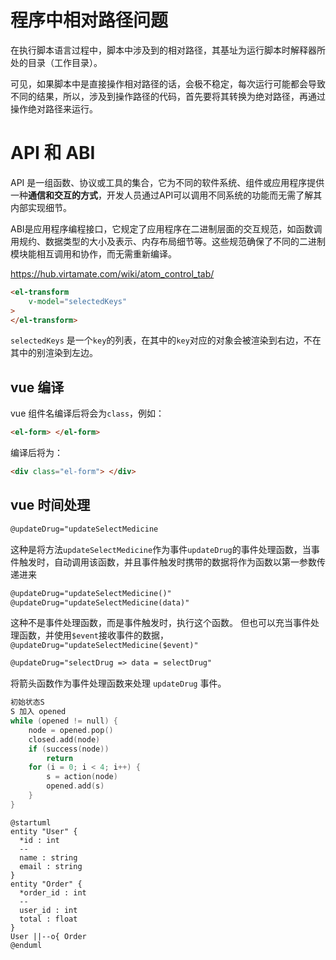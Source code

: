 # 程序中相对路径问题
在执行脚本语言过程中，脚本中涉及到的相对路径，其基址为运行脚本时解释器所处的目录（工作目录）。

可见，如果脚本中是直接操作相对路径的话，会极不稳定，每次运行可能都会导致不同的结果，所以，涉及到操作路径的代码，首先要将其转换为绝对路径，再通过操作绝对路径来运行。


# API 和 ABI
API 是一组函数、协议或工具的集合，它为不同的软件系统、组件或应用程序提供一种**通信和交互的方式**，开发人员通过API可以调用不同系统的功能而无需了解其内部实现细节。

ABI是应用程序编程接口，它规定了应用程序在二进制层面的交互规范，如函数调用规约、数据类型的大小及表示、内存布局细节等。这些规范确保了不同的二进制模块能相互调用和协作，而无需重新编译。


https://hub.virtamate.com/wiki/atom_control_tab/


```HTML
<el-transform
	v-model="selectedKeys"
>	
</el-transform>
```
`selectedKeys` 是一个`key`的列表，在其中的`key`对应的对象会被渲染到右边，不在其中的别渲染到左边。

## vue 编译
vue 组件名编译后将会为`class`，例如：
```HTML
<el-form> </el-form>
```
编译后将为：
```HTML
<div class="el-form"> </div>
```

## vue 时间处理
```HTML
@updateDrug="updateSelectMedicine
```
这种是将方法`updateSelectMedicine`作为事件`updateDrug`的事件处理函数，当事件触发时，自动调用该函数，并且事件触发时携带的数据将作为函数以第一参数传递进来

```HTML
@updateDrug="updateSelectMedicine()"
@updateDrug="updateSelectMedicine(data)"
```
这种不是事件处理函数，而是事件触发时，执行这个函数。
但也可以充当事件处理函数，并使用`$event`接收事件的数据，`@updateDrug="updateSelectMedicine($event)"`

```HTML
@updateDrug="selectDrug => data = selectDrug"
```
将箭头函数作为事件处理函数来处理 `updateDrug` 事件。

```c
初始状态S
S 加入 opened
while (opened != null) {
	node = opened.pop()
	closed.add(node)
	if (success(node)) 
		return
	for (i = 0; i < 4; i++) {
		s = action(node)
		opened.add(s)
	}
}
```

```plantuml
@startuml
entity "User" {
  *id : int
  --
  name : string
  email : string
}
entity "Order" {
  *order_id : int
  --
  user_id : int
  total : float
}
User ||--o{ Order
@enduml
```

